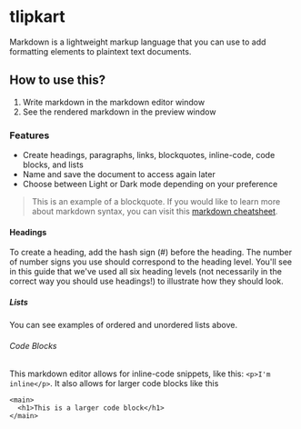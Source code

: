 # tlipkart




Markdown is a lightweight markup language that you can use to add formatting elements to plaintext text documents.
## How to use this?
1. Write markdown in the markdown editor window
2. See the rendered markdown in the preview window
### Features
- Create headings, paragraphs, links, blockquotes, inline-code, code blocks, and lists
- Name and save the document to access again later
- Choose between Light or Dark mode depending on your preference
> This is an example of a blockquote. If you would like to learn more about markdown syntax, you can visit this [markdown cheatsheet](https://www.markdownguide.org/cheat-sheet/).
#### Headings
To create a heading, add the hash sign (#) before the heading. The number of number signs you use should correspond to the heading level. You'll see in this guide that we've used all six heading levels (not necessarily in the correct way you should use headings!) to illustrate how they should look.
##### Lists
You can see examples of ordered and unordered lists above.
###### Code Blocks
This markdown editor allows for inline-code snippets, like this: `<p>I'm inline</p>`. It also allows for larger code blocks like this

```
<main>
  <h1>This is a larger code block</h1>
</main>
```
